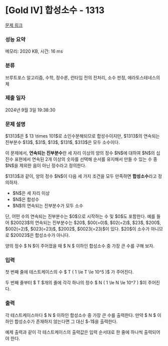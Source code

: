 # [Gold IV] 합성소수 - 1313 

[문제 링크](https://www.acmicpc.net/problem/1313) 

### 성능 요약

메모리: 2020 KB, 시간: 16 ms

### 분류

브루트포스 알고리즘, 수학, 정수론, 런타임 전의 전처리, 소수 판정, 에라토스테네스의 체

### 제출 일자

2024년 9월 3일 19:38:30

### 문제 설명

<p>$1313$은 $ 13 \times 101$로 소인수분해되므로 합성수이지만, $1313$의 연속되는 진부분수 $13$, $31$, $13$, $131$, $313$은 모두 소수이다.</p>

<p>이 문제에서, <strong>연속되는 진부분수</strong>란 세 자리 이상의 양의 정수 $N$에 대하여 $N$의 십진수 표현에서 연속된 2개 이상의 숫자를 선택해 순서를 유지해서 만들 수 있는 수 중 $N$을 제외한 음이 아닌 정수라고 정의한다.</p>

<p>$1313$과 같이, 양의 정수 $N$이 다음 세 가지 조건을 모두 만족하면 <strong>합성소수</strong>라고 정의하자.</p>

<ul>
	<li>$N$은 세 자리 이상</li>
	<li>$N$은 합성수</li>
	<li>$N$의 연속되는 진부분수가 모두 소수</li>
</ul>

<p>단, 어떤 수의 연속되는 진부분수는 $0$으로 시작하는 수 및 $0$도 포함한다. 예를 들어 $20023$의 연속되는 진부분수는 $20$, $00(=0)$, $02(=2)$, $23$, $200$, $002(=2)$, $023(=23)$, $2002$, $0023(=23)$이 있다. $20$이 소수가 아니므로 $20023$은 합성소수가 아니다.</p>

<p>양의 정수 $ N $이 주어졌을 때 $ N $ 이하인 합성소수 중 가장 큰 수를 구해 보자.</p>

### 입력 

 <p>첫 번째 줄에 테스트케이스의 수 $ T ( 1 \le T \le 10^5 )$ 가 주어진다.</p>

<p>두 번째 줄부터 $ T $개의 줄에 각각 하나의 정수 $ N ( 1 \le N \le 10^7 ) $이 주어진다.</p>

### 출력 

 <p>각 테스트케이스마다 $ N $ 이하인 합성소수 중 가장 큰 수를 출력한다. 만약 $ N $ 이하인 합성소수가 존재하지 않는다면 그 대신 $-1$을 출력한다.</p>

<p>예제 출력과 같이 각 테스트케이스의 출력값은 입력 순서대로 한 줄에 하나씩 출력되어야 한다.</p>

